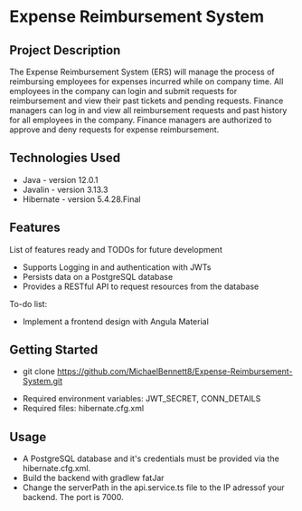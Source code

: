 # Expense Reimbursement System
 
## Project Description

The Expense Reimbursement System (ERS) will manage the process of reimbursing employees for expenses incurred while on company time. All employees in the company can login and submit requests for reimbursement and view their past tickets and pending requests. Finance managers can log in and view all reimbursement requests and past history for all employees in the company. Finance managers are authorized to approve and deny requests for expense reimbursement.

## Technologies Used

* Java - version 12.0.1
* Javalin - version 3.13.3
* Hibernate - version 5.4.28.Final

## Features

List of features ready and TODOs for future development
* Supports Logging in and authentication with JWTs
* Persists data on a PostgreSQL database
* Provides a RESTful API to request resources from the database

To-do list:
* Implement a frontend design with Angula Material

## Getting Started
* git clone https://github.com/MichaelBennett8/Expense-Reimbursement-System.git

- Required environment variables: JWT_SECRET, CONN_DETAILS
- Required files: hibernate.cfg.xml

## Usage

- A PostgreSQL database and it's credentials must be provided via the hibernate.cfg.xml.
- Build the backend with gradlew fatJar
- Change the serverPath in the api.service.ts file to the IP adressof your backend. The port is 7000.
